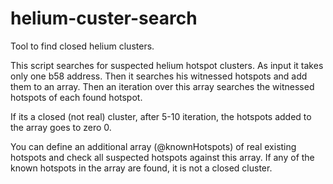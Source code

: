 # helium-custer-search
Tool to find closed helium clusters.

This script searches for suspected helium hotspot clusters. As input it takes only one b58 address. 
Then it searches his witnessed hotspots and add them to an array. Then an iteration over this array 
searches the witnessed hotspots of each found hotspot. 


If its a closed (not real) cluster, after 5-10 iteration, the hotspots added to the array goes to zero 0.


You can define an additional array (@knownHotspots) of real existing hotspots and check all suspected hotspots against
this array. If any of the known hotspots in the array are found, it is not a closed cluster.